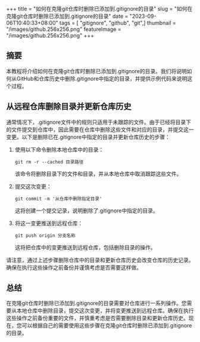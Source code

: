 +++
title = "如何在克隆git仓库时删除已添加到.gitignore的目录"
slug = "如何在克隆git仓库时删除已添加到.gitignore的目录"
date = "2023-09-06T10:40:33+08:00"
tags = [ "gitignore", "github", "git",]
thumbnail = "/images/github.256x256.png"
featureImage = "/images/github.256x256.png"
+++


## 摘要

本教程将介绍如何在克隆git仓库时删除已添加到.gitignore的目录。我们将说明如何从GitHub和仓库历史中删除.gitignore中指定的目录，并提供示例代码来说明这个过程。

## 从远程仓库删除目录并更新仓库历史

通常情况下，.gitignore文件中的规则只适用于未跟踪的文件。由于已经将目录下的文件提交到仓库中，因此需要在仓库中删除这些文件和对应的目录，并提交这一变更。以下是删除已在.gitignore中指定的目录并更新仓库历史的步骤：

1. 使用以下命令删除本地仓库中的目录：

   ```shell
   git rm -r --cached 目录路径
   ```

   该命令将删除目录下的文件和目录，并从本地仓库中取消跟踪这些文件。

2. 提交这次变更：

   ```shell
   git commit -m '从仓库中删除指定目录'
   ```

   这将创建一个提交记录，说明删除了.gitignore中指定的目录。

3. 将这一变更推送到远程仓库：

   ```shell
   git push origin 分支名称
   ```

   这将把仓库中的变更推送到远程仓库，包括删除目录的操作。

请注意，通过上述步骤删除仓库中的目录和更新仓库历史会改变仓库的历史记录。确保在执行这些操作之前备份并谨慎考虑是否需要这样做。

## 总结

在克隆git仓库时删除已添加到.gitignore的目录需要对仓库进行一系列操作。您需要从本地仓库中删除目录，提交这次变更，并将变更推送到远程仓库。确保在执行这些操作之前备份重要的文件，并慎重考虑是否需要删除目录和更新仓库历史。现在，您可以根据自己的需要使用这些步骤在克隆git仓库时删除已添加到.gitignore的目录。


